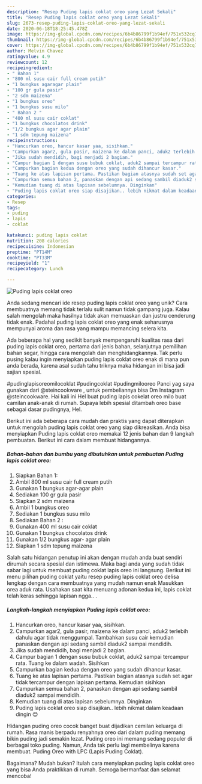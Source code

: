 ```yaml
---
description: "Resep Puding lapis coklat oreo yang Lezat Sekali"
title: "Resep Puding lapis coklat oreo yang Lezat Sekali"
slug: 2673-resep-puding-lapis-coklat-oreo-yang-lezat-sekali
date: 2020-06-18T18:25:45.478Z
image: https://img-global.cpcdn.com/recipes/6b4b86799f1b94ef/751x532cq70/puding-lapis-coklat-oreo-foto-resep-utama.jpg
thumbnail: https://img-global.cpcdn.com/recipes/6b4b86799f1b94ef/751x532cq70/puding-lapis-coklat-oreo-foto-resep-utama.jpg
cover: https://img-global.cpcdn.com/recipes/6b4b86799f1b94ef/751x532cq70/puding-lapis-coklat-oreo-foto-resep-utama.jpg
author: Melvin Chavez
ratingvalue: 4.9
reviewcount: 12
recipeingredient:
- " Bahan 1"
- "800 ml susu cair full cream putih"
- "1 bungkus agaragar plain"
- "100 gr gula pasir"
- "2 sdm maizena"
- "1 bungkus oreo"
- "1 bungkus susu milo"
- " Bahan 2 "
- "400 ml susu cair coklat"
- "1 bungkus chocolatos drink"
- "1/2 bungkus agar agar plain"
- "1 sdm tepung maizena"
recipeinstructions:
- "Hancurkan oreo, hancur kasar yaa, sisihkan."
- "Campurkan agar2, gula pasir, maizena ke dalam panci, aduk2 terlebih dahulu agar tidak menggumpal. Tambahkan susu cair kemudian panaskan dengan api sedang sambil diaduk2 sampai mendidih."
- "Jika sudah mendidih, bagi menjadi 2 bagian."
- "Campur bagian 1 dengan susu bubuk coklat, aduk2 sampai tercampur rata. Tuang ke dalam wadah. Sisihkan"
- "Campurkan bagian kedua dengan oreo yang sudah dihancur kasar."
- "Tuang ke atas lapisan pertama. Pastikan bagian atasnya sudah set agar tidak tercampur dengan lapisan pertama. Kemudian sisihkan"
- "Campurkan semua bahan 2, panaskan dengan api sedang sambil diaduk2 sampai mendidih."
- "Kemudian tuang di atas lapisan sebelumnya. Dinginkan"
- "Puding lapis coklat oreo siap disajikan.. lebih nikmat dalam keadaan dingin 😊"
categories:
- Resep
tags:
- puding
- lapis
- coklat

katakunci: puding lapis coklat 
nutrition: 208 calories
recipecuisine: Indonesian
preptime: "PT14M"
cooktime: "PT33M"
recipeyield: "1"
recipecategory: Lunch

---
```



![Puding lapis coklat oreo](https://img-global.cpcdn.com/recipes/6b4b86799f1b94ef/751x532cq70/puding-lapis-coklat-oreo-foto-resep-utama.jpg)

Anda sedang mencari ide resep puding lapis coklat oreo yang unik? Cara membuatnya memang tidak terlalu sulit namun tidak gampang juga. Kalau salah mengolah maka hasilnya tidak akan memuaskan dan justru cenderung tidak enak. Padahal puding lapis coklat oreo yang enak seharusnya mempunyai aroma dan rasa yang mampu memancing selera kita.

Ada beberapa hal yang sedikit banyak mempengaruhi kualitas rasa dari puding lapis coklat oreo, pertama dari jenis bahan, selanjutnya pemilihan bahan segar, hingga cara mengolah dan menghidangkannya. Tak perlu pusing kalau ingin menyiapkan puding lapis coklat oreo enak di mana pun anda berada, karena asal sudah tahu triknya maka hidangan ini bisa jadi sajian spesial.

#pudinglapisoreomilocoklat #pudingcoklat #pudingmilooreo Panci yag saya gunakan dari @steincookware , untuk pembeliannya bisa Dm Instagram @steincookware. Hai kali ini Hel buat puding lapis cokelat oreo milo buat camilan anak-anak di rumah. Supaya lebih spesial ditambah oreo base sebagai dasar pudingnya, Hel.


Berikut ini ada beberapa cara mudah dan praktis yang dapat diterapkan untuk mengolah puding lapis coklat oreo yang siap dikreasikan. Anda bisa menyiapkan Puding lapis coklat oreo memakai 12 jenis bahan dan 9 langkah pembuatan. Berikut ini cara dalam membuat hidangannya.

<!--inarticleads1-->

##### Bahan-bahan dan bumbu yang dibutuhkan untuk pembuatan Puding lapis coklat oreo:

1. Siapkan  Bahan 1:
1. Ambil 800 ml susu cair full cream putih
1. Gunakan 1 bungkus agar-agar plain
1. Sediakan 100 gr gula pasir
1. Siapkan 2 sdm maizena
1. Ambil 1 bungkus oreo
1. Sediakan 1 bungkus susu milo
1. Sediakan  Bahan 2 :
1. Gunakan 400 ml susu cair coklat
1. Gunakan 1 bungkus chocolatos drink
1. Gunakan 1/2 bungkus agar- agar plain
1. Siapkan 1 sdm tepung maizena


Salah satu hidangan penutup ini akan dengan mudah anda buat sendiri dirumah secara spesial dan istimewa. Maka bagi anda yang sudah tidak sabar lagi untuk membuat puding coklat lapis oreo ini langsung. Berikut ini menu pilihan puding coklat yaitu resep puding lapis coklat oreo delisa lengkap dengan cara membuatnya yang mudah namun enak Masukkan orea aduk rata. Usahakan saat kita menuang adonan kedua ini, lapis coklat telah keras sehingga lapisan ngga.. . 

<!--inarticleads2-->

##### Langkah-langkah menyiapkan Puding lapis coklat oreo:

1. Hancurkan oreo, hancur kasar yaa, sisihkan.
1. Campurkan agar2, gula pasir, maizena ke dalam panci, aduk2 terlebih dahulu agar tidak menggumpal. Tambahkan susu cair kemudian panaskan dengan api sedang sambil diaduk2 sampai mendidih.
1. Jika sudah mendidih, bagi menjadi 2 bagian.
1. Campur bagian 1 dengan susu bubuk coklat, aduk2 sampai tercampur rata. Tuang ke dalam wadah. Sisihkan
1. Campurkan bagian kedua dengan oreo yang sudah dihancur kasar.
1. Tuang ke atas lapisan pertama. Pastikan bagian atasnya sudah set agar tidak tercampur dengan lapisan pertama. Kemudian sisihkan
1. Campurkan semua bahan 2, panaskan dengan api sedang sambil diaduk2 sampai mendidih.
1. Kemudian tuang di atas lapisan sebelumnya. Dinginkan
1. Puding lapis coklat oreo siap disajikan.. lebih nikmat dalam keadaan dingin 😊


Hidangan puding oreo cocok banget buat dijadikan cemilan keluarga di rumah. Rasa manis berpadu renyahnya oreo dari dalam puding memang bikin puding jadi semakin lezat. Puding oreo ini memang sedang populer di berbagai toko puding. Namun, Anda tak perlu lagi membelinya karena membuat. Puding Oreo with LPC (Lapis Puding Coklat). 

Bagaimana? Mudah bukan? Itulah cara menyiapkan puding lapis coklat oreo yang bisa Anda praktikkan di rumah. Semoga bermanfaat dan selamat mencoba!
